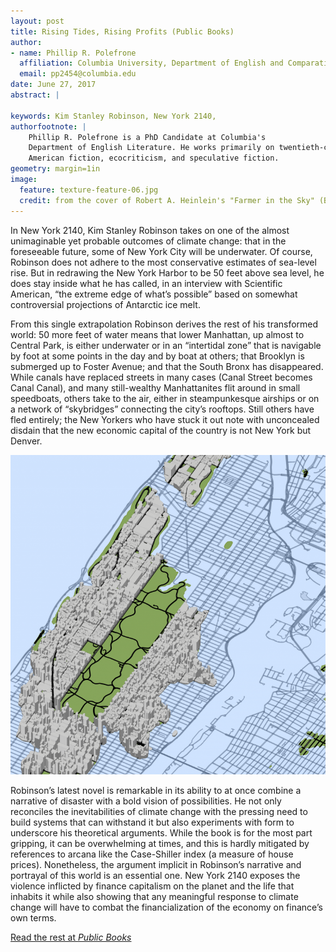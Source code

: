 ```yaml
---
layout: post
title: Rising Tides, Rising Profits (Public Books)
author: 
- name: Phillip R. Polefrone
  affiliation: Columbia University, Department of English and Comparative Literature
  email: pp2454@columbia.edu
date: June 27, 2017
abstract: | 
    
keywords: Kim Stanley Robinson, New York 2140, 
authorfootnote: |
    Phillip R. Polefrone is a PhD Candidate at Columbia's
    Department of English Literature. He works primarily on twentieth-century
    American fiction, ecocriticism, and speculative fiction. 
geometry: margin=1in
image:
  feature: texture-feature-06.jpg
  credit: from the cover of Robert A. Heinlein's "Farmer in the Sky" (Bob Eggleton)
--- 
```


In New York 2140, Kim Stanley Robinson takes on one of the almost unimaginable yet probable outcomes of climate change: that in the foreseeable future, some of New York City will be underwater. Of course, Robinson does not adhere to the most conservative estimates of sea-level rise. But in redrawing the New York Harbor to be 50 feet above sea level, he does stay inside what he has called, in an interview with Scientific American, “the extreme edge of what’s possible” based on somewhat controversial projections of Antarctic ice melt.

From this single extrapolation Robinson derives the rest of his transformed world: 50 more feet of water means that lower Manhattan, up almost to Central Park, is either underwater or in an “intertidal zone” that is navigable by foot at some points in the day and by boat at others; that Brooklyn is submerged up to Foster Avenue; and that the South Bronx has disappeared. While canals have replaced streets in many cases (Canal Street becomes Canal Canal), and many still-wealthy Manhattanites flit around in small speedboats, others take to the air, either in steampunkesque airships or on a network of “skybridges” connecting the city’s rooftops. Still others have fled entirely; the New Yorkers who have stuck it out note with unconcealed disdain that the new economic capital of the country is not New York but Denver.

![My simulation of fifty-foot sea level rise in Manhattan, based on data from the New York State GIS Clearinghouse using QGIS](/images/robinsonmap.png)

Robinson’s latest novel is remarkable in its ability to at once combine a narrative of disaster with a bold vision of possibilities. He not only reconciles the inevitabilities of climate change with the pressing need to build systems that can withstand it but also experiments with form to underscore his theoretical arguments. While the book is for the most part gripping, it can be overwhelming at times, and this is hardly mitigated by references to arcana like the Case-Shiller index (a measure of house prices). Nonetheless, the argument implicit in Robinson’s narrative and portrayal of this world is an essential one. New York 2140 exposes the violence inflicted by finance capitalism on the planet and the life that inhabits it while also showing that any meaningful response to climate change will have to combat the financialization of the economy on finance’s own terms.

[Read the rest at *Public Books*](http://www.publicbooks.org/rising-tides-rising-profits/)


